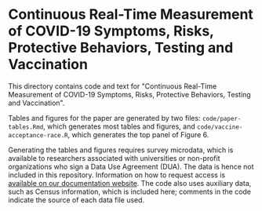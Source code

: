 # Continuous Real-Time Measurement of COVID-19 Symptoms, Risks, Protective Behaviors, Testing and Vaccination

This directory contains code and text for "Continuous Real-Time Measurement of
COVID-19 Symptoms, Risks, Protective Behaviors, Testing and Vaccination".

Tables and figures for the paper are generated by two files:
`code/paper-tables.Rmd`, which generates most tables and figures, and
`code/vaccine-acceptance-race.R`, which generates the top panel of Figure 6.

Generating the tables and figures requires survey microdata, which is available
to researchers associated with universities or non-profit organizations who sign
a Data Use Agreement (DUA). The data is hence not included in this repository.
Information on how to request access is [available on our documentation
website](https://cmu-delphi.github.io/delphi-epidata/symptom-survey/data-access.html).
The code also uses auxiliary data, such as Census information, which is included
here; comments in the code indicate the source of each data file used.
